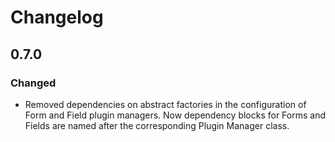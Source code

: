 # Changelog

## 0.7.0

### Changed

- Removed dependencies on abstract factories in the configuration of Form and Field plugin managers. 
Now dependency blocks for Forms and Fields are named after the corresponding 
Plugin Manager class.